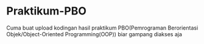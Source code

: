 # Praktikum-PBO
Cuma buat upload kodingan hasil praktikum PBO(Pemrograman Berorientasi Objek/Object-Oriented Programming(OOP)) biar gampang diakses aja
